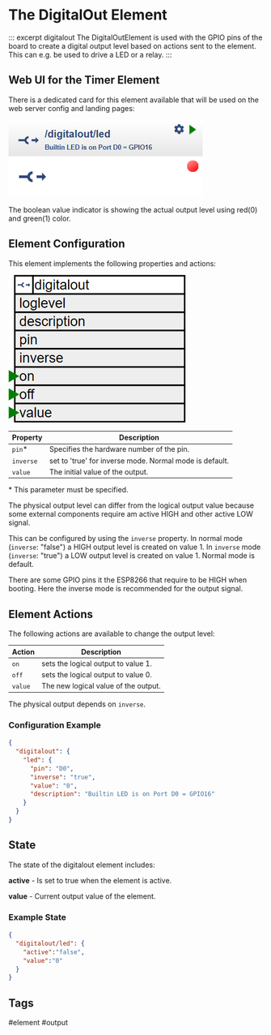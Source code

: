 # The DigitalOut Element

::: excerpt digitalout
The DigitalOutElement is used with the GPIO pins of the board to create a digital output level based on actions sent to the element.
This can e.g. be used to drive a LED or a relay.
:::


## Web UI for the Timer Element

There is a dedicated card for this element available that will be used on the web server config and landing pages:

![DigitalOut Web UI](/elements/digitaloutui.png)

The boolean value indicator is showing the actual output level using red(0) and green(1) color.

## Element Configuration

This element implements the following properties and actions:

![DigitalOutProperties and Actions](/elements/digitaloutapi.png)

| Property  | Description                                             |
| --------- | ------------------------------------------------------- |
| `pin`*    | Specifies the hardware number of the pin.               |
| `inverse` | set to 'true' for inverse mode. Normal mode is default. |
| `value`   | The initial value of the output.                        |

\* This parameter must be specified.

The physical output level can differ from the logical output value because some external components require am active HIGH and other active LOW signal.

This can be configured by using the `inverse` property.
In normal mode (`inverse`: "false") a HIGH output level is created on value 1.
In `inverse` mode (`inverse`: "true") a LOW output level is created on value 1. Normal mode is default.

There are some GPIO pins it the ESP8266 that require to be HIGH when booting. Here the inverse mode is recommended for the output signal.


## Element Actions

The following actions are available to change the output level:

| Action  | Description                          |
| ------- | ------------------------------------ |
| `on`    | sets the logical output to value 1.  |
| `off`   | sets the logical output to value 0.  |
| `value` | The new logical value of the output. |

The physical output depends on `inverse`.


### Configuration Example

```JSON
{
  "digitalout": {
    "led": {
      "pin": "D0",
      "inverse": "true",
      "value": "0",
      "description": "Builtin LED is on Port D0 = GPIO16"
    }
  }
}
```

## State

The state of the digitalout element includes:

**active** - Is set to true when the element is active.

**value** - Current output value of the element.


### Example State

```JSON
{
  "digitalout/led": {
    "active":"false",
    "value":"0"
  }
}
```


## Tags
#element #output
